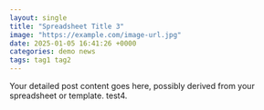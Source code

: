 ```yaml
---
layout: single
title: "Spreadsheet Title 3"
image: "https://example.com/image-url.jpg"
date: 2025-01-05 16:41:26 +0000
categories: demo news
tags: tag1 tag2
---
```


Your detailed post content goes here, possibly derived from your spreadsheet or template. test4.